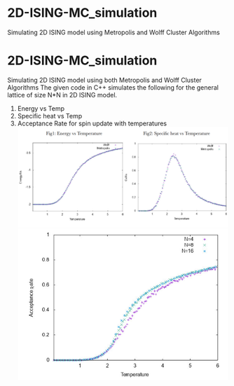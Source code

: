 # 2D-ISING-MC_simulation
Simulating 2D ISING model using Metropolis and Wolff Cluster Algorithms

# 2D-ISING-MC_simulation
Simulating 2D ISING model using both Metropolis and Wolff Cluster Algorithms
The given code in C++ simulates the following for the general lattice of size N*N in 2D ISING model.

1) Energy vs Temp
2) Specific heat vs Temp
3) Acceptance Rate for spin update with temperatures
![alt text](https://github.com/SAPreetha/2D-ISING-MC_simulation/blob/master/Energy-Temp.png)
![alt text](https://github.com/SAPreetha/2D-ISING-MC_simulation/blob/master/Acceptancerate-Temp.png)

